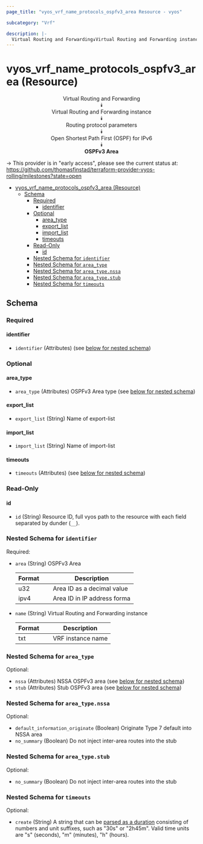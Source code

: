 ```yaml
---
page_title: "vyos_vrf_name_protocols_ospfv3_area Resource - vyos"

subcategory: "Vrf"

description: |-
  Virtual Routing and Forwarding⯯Virtual Routing and Forwarding instance⯯Routing protocol parameters⯯Open Shortest Path First (OSPF) for IPv6⯯OSPFv3 Area
---
```


# vyos_vrf_name_protocols_ospfv3_area (Resource)
<center>

Virtual Routing and Forwarding  
⯯  
Virtual Routing and Forwarding instance  
⯯  
Routing protocol parameters  
⯯  
Open Shortest Path First (OSPF) for IPv6  
⯯  
**OSPFv3 Area**


</center>

-> This provider is in "early access", please see the current status at: https://github.com/thomasfinstad/terraform-provider-vyos-rolling/milestones?state=open

<!--TOC-->

- [vyos_vrf_name_protocols_ospfv3_area (Resource)](#vyos_vrf_name_protocols_ospfv3_area-resource)
  - [Schema](#schema)
    - [Required](#required)
      - [identifier](#identifier)
    - [Optional](#optional)
      - [area_type](#area_type)
      - [export_list](#export_list)
      - [import_list](#import_list)
      - [timeouts](#timeouts)
    - [Read-Only](#read-only)
      - [id](#id)
    - [Nested Schema for `identifier`](#nested-schema-for-identifier)
    - [Nested Schema for `area_type`](#nested-schema-for-area_type)
    - [Nested Schema for `area_type.nssa`](#nested-schema-for-area_typenssa)
    - [Nested Schema for `area_type.stub`](#nested-schema-for-area_typestub)
    - [Nested Schema for `timeouts`](#nested-schema-for-timeouts)

<!--TOC-->

<!-- schema generated by tfplugindocs -->
## Schema

### Required

#### identifier
- `identifier` (Attributes) (see [below for nested schema](#nestedatt--identifier))

### Optional

#### area_type
- `area_type` (Attributes) OSPFv3 Area type (see [below for nested schema](#nestedatt--area_type))
#### export_list
- `export_list` (String) Name of export-list
#### import_list
- `import_list` (String) Name of import-list
#### timeouts
- `timeouts` (Attributes) (see [below for nested schema](#nestedatt--timeouts))

### Read-Only

#### id
- `id` (String) Resource ID, full vyos path to the resource with each field separated by dunder (`__`).

<a id="nestedatt--identifier"></a>
### Nested Schema for `identifier`

Required:

- `area` (String) OSPFv3 Area

    |  Format  &emsp;|  Description                  |
    |----------|-------------------------------|
    |  u32     &emsp;|  Area ID as a decimal value   |
    |  ipv4    &emsp;|  Area ID in IP address forma  |
- `name` (String) Virtual Routing and Forwarding instance

    |  Format  &emsp;|  Description        |
    |----------|---------------------|
    |  txt     &emsp;|  VRF instance name  |


<a id="nestedatt--area_type"></a>
### Nested Schema for `area_type`

Optional:

- `nssa` (Attributes) NSSA OSPFv3 area (see [below for nested schema](#nestedatt--area_type--nssa))
- `stub` (Attributes) Stub OSPFv3 area (see [below for nested schema](#nestedatt--area_type--stub))

<a id="nestedatt--area_type--nssa"></a>
### Nested Schema for `area_type.nssa`

Optional:

- `default_information_originate` (Boolean) Originate Type 7 default into NSSA area
- `no_summary` (Boolean) Do not inject inter-area routes into the stub


<a id="nestedatt--area_type--stub"></a>
### Nested Schema for `area_type.stub`

Optional:

- `no_summary` (Boolean) Do not inject inter-area routes into the stub



<a id="nestedatt--timeouts"></a>
### Nested Schema for `timeouts`

Optional:

- `create` (String) A string that can be [parsed as a duration](https://pkg.go.dev/time#ParseDuration) consisting of numbers and unit suffixes, such as &#34;30s&#34; or &#34;2h45m&#34;. Valid time units are &#34;s&#34; (seconds), &#34;m&#34; (minutes), &#34;h&#34; (hours).
